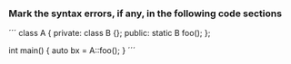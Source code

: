 ### Mark the syntax errors, if any, in the following code sections

´´´
class A {
private:
	class B {};
public:
	static B foo();
};

int main()
{
	auto bx = A::foo();
}
´´´
